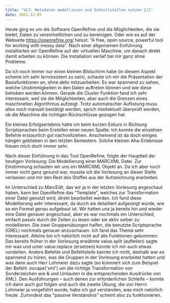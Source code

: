 ```yaml
---
title: "VL7: Metadaten modellieren und Schnittstellen nutzen 2/2"
date: 2021-12-02
---
```


Heute ging es um die Software OpenRefine und die Möglichkeiten, die sie bietet, Daten zu vereinheitlichen und zu bereinigen. Oder wie es auf der Webseite https://openrefine.org/ heisst: "A free, open source, powerful tool for working with messy data". Nach einer allgemeinen Einführung installierten wir OpenRefine auf der virtuellen Maschine, um danach direkt damit arbeiten zu können. Die Installation verlief bei mir ganz ohne Probleme.
 
Da ich noch immer nur einen kleinen Bildschirm habe (in diesem Aspekt scheine ich sehr lernresistent zu sein), schaute ich mir die Präsentation der Basisfunktionen an, ohne aktiv mitzuarbeiten. Es war spannend zu sehen, welche Unstimmigkeiten in den Daten auftreten können und wie diese behoben werden können. Gerade die Cluster Funktion fand ich sehr interessant, weil sie die Möglichkeiten, aber auch die Grenzen eines maschinellen Algorithmus aufzeigt. Trotz automatischer Auflistung muss alles noch manuell bestätigt werden, sprich intellektuell überprüft werden, ob die Maschine die richtigen Rückschlüsse gezogen hat.
 
Ein kleines Erfolgserlebnis hatte ich beim kurzen Exkurs in Richtung Scriptsprachen beim Erstellen einer neuen Spalte: Ich konnte die einzelnen Befehle erstaunlich gut nachvollziehen. Anscheinend ist da doch einiges hängen geblieben in den letzten Semestern. Solche kleinen Aha-Erlebnisse freuen mich doch immer sehr.

Nach dieser Einführung in das Tool OpenRefine, folgte der Hauptteil der heutigen Vorlesung: Die Modellierung einer MARCXML Datei. Zur Einstimmung schauten wir uns ein MARCXML Objekt an. Da ich aber noch immer nicht ganz gesund war, musste ich die Vorlesung an dieser Stelle verlassen und mir den Rest des Stoffes aus der Aufzeichnung erarbeiten.

Im Unterschied zu MarcEdit, das wir ja in der letzten Vorlesung angeschaut haben, kann bei OpenRefine das "Template", welches zur Transformation einer Datei genutzt wird, direkt bearbeitet werden. Ich fand diese Modellierung sehr interessant, da durch sie detailliert aufgezeigt wurde, wie so ein Format genau aufgebaut ist. Wir hatten uns ja bereits hin und wieder eine Datei genauer angeschaut, aber es war nochmals ein Unterschied, einfach passiv durch die Zeilen zu lesen oder sie aktiv selber zu modellieren.
Die zwei Gruppenübungen halfen, die benutzte Scriptsprache (GREL) nochmals genauer anzuschauen. Ich fand das Thema sehr interessant. Alleine bin ich natürlich nicht auf alle Funktionen gekommen: Das bereits früher in der Vorlesung erwähnte value.split (aufteilen) sagte mir was und unter value.replace (ersetzen) konnte ich mir auch etwas vorstellen. Andere Befehle und Befehlsteile kannte ich nicht, deshalb war es spannend zu hören, was die Gruppen in der Vorlesung erarbeitet hatten und was dann auch Herr Lohmeier dazu sagte (so kümmert sich zum Beispiel der Befehl .escape('xml') um die richtige Transformation von Sonderzeichen wie & und Umlauten in die entsprechenden Ausdrücke von XML). Den Ausführungen – auch denen zur erforderlichen Schleife – konnte ich dann auch gut folgen und auch die zweite Übung, die von Herrn Lohmeier ja vorgeführt wurde, habe ich gut verstanden, was mich natürlich freute. Zumindest das "passive Verständnis" scheint also zu funktionieren. 
